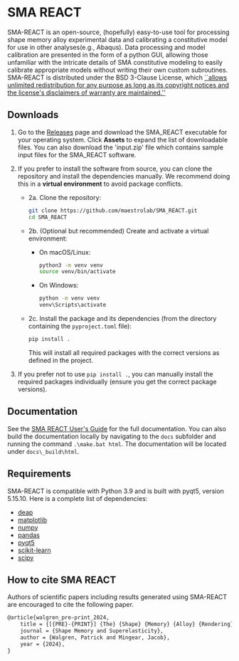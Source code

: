 # SMA REACT
SMA-REACT is an open-source, (hopefully) easy-to-use
tool for processing shape memory alloy experimental data and calibrating a constitutive model for use in other analyses(e.g., Abaqus).
Data processing and model calibration are presented in the form of a python GUI, allowing those unfamiliar with the intricate details of SMA constitutive modeling to easily calibrate appropriate models without writing their own custom subroutines. 
SMA-REACT is distributed under the BSD 3-Clause License, which [``allows unlimited redistribution for any purpose as long as its copyright notices and the license's disclaimers of warranty are maintained.''](https://en.wikipedia.org/wiki/BSD_licenses)

## Downloads

1. Go to the [Releases](https://github.com/maestrolab/SMA_REACT/releases) page and download the SMA_REACT executable for your operating system. Click **Assets** to expand the list of downloadable files. You can also download the 'input.zip' file which contains sample input files for the SMA_REACT software.

2. If you prefer to install the software from source, you can clone the repository and install the dependencies manually. We recommend doing this in a **virtual environment** to avoid package conflicts.
	
	- 2a. Clone the repository:
	
	    ```bash
	    git clone https://github.com/maestrolab/SMA_REACT.git
	    cd SMA_REACT
	    ```
	
   	- 2b. (Optional but recommended) Create and activate a virtual environment:
	
	    - On macOS/Linux:
	
	        ```bash
	        python3 -m venv venv
	        source venv/bin/activate
	        ```
	
	    - On Windows:
	
	        ```cmd
	        python -m venv venv
	        venv\Scripts\activate
	        ```
	
	- 2c. Install the package and its dependencies (from the directory containing the `pyproject.toml` file):
	
	    ```bash
	    pip install .
	    ```
	
	    This will install all required packages with the correct versions as defined in the project.

3. If you prefer not to use `pip install .`, you can manually install the required packages individually (ensure you get the correct package versions).

## Documentation

See the [SMA REACT User's Guide](https://sma-react.readthedocs.io/en/latest/) for the full documentation. You can also build the documentation locally by navigating to the ``docs`` subfolder and running the command ``.\make.bat html``.
The documentation will be located under ``docs\_build\html``.

## Requirements

SMA-REACT is compatible with Python 3.9 and is built
with pyqt5, version 5.15.10. 
Here is a complete list of dependencies:

   * [deap](https://deap.readthedocs.io/en/master/)
   * [matplotlib](https://matplotlib.org/)
   * [numpy](https://numpy.org/)
   * [pandas](https://pandas.pydata.org/)
   * [pyqt5](https://www.riverbankcomputing.com/static/Docs/PyQt5/)
   * [scikit-learn](https://scikit-learn.org/stable/)
   * [scipy](https://scipy.org/)

## How to cite SMA REACT
Authors of scientific papers including results generated using SMA-REACT are encouraged to cite the following paper.

```xml
@article{walgren_pre-print_2024,
	title = {[{PRE}-{PRINT}] {The} {Shape} {Memory} {Alloy} {Rendering} and {Calibration} {Tool} ({SMA}-{REACT})},
	journal = {Shape Memory and Superelasticity},
	author = {Walgren, Patrick and Mingear, Jacob},
	year = {2024},
}
```


